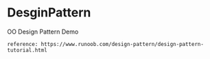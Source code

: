 # DesginPattern
OO Design Pattern Demo

```
reference: https://www.runoob.com/design-pattern/design-pattern-tutorial.html
```

